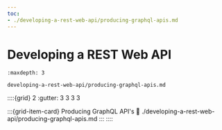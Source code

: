 ```yaml
---
toc:
- ./developing-a-rest-web-api/producing-graphql-apis.md
---
```

# Developing a REST Web API

```{toctree}
:maxdepth: 3

developing-a-rest-web-api/producing-graphql-apis.md
```

::::{grid} 2
:gutter: 3 3 3 3

:::{grid-item-card} Producing GraphQL API's
:link: ./developing-a-rest-web-api/producing-graphql-apis.md
:::
::::
